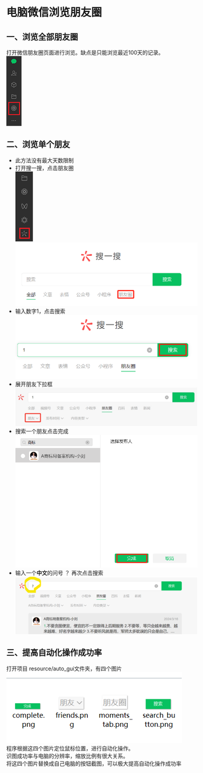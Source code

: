 # 电脑微信浏览朋友圈
## 一、浏览全部朋友圈
打开微信朋友圈页面进行浏览。缺点是只能浏览最近100天的记录。<br/>
![朋友圈页面.png](/doc/pic/朋友圈页面.png)<br/>
## 二、浏览单个朋友
* 此方法没有最大天数限制<br/>
* 打开搜一搜，点击朋友圈<br/>
![打开搜一搜.png](/doc/pic/打开搜一搜.png)<br/>
![打开朋友圈.png](/doc/pic/打开朋友圈.png)<br/>
* 输入数字1，点击搜索<br/>
![点击搜索.png](/doc/pic/点击搜索.png)<br/>
* 展开朋友下拉框<br/>
![展开朋友.png](/doc/pic/展开朋友.png)<br/>
* 搜索一个朋友点击完成<br/>
![点击完成.png](/doc/pic/点击完成.png)<br/>
* 输入一个**中文**的问号 ？ 再次点击搜索<br/>
![中文问号.png](/doc/pic/中文问号.png)<br/>

## 三、提高自动化操作成功率
打开项目 resource/auto_gui文件夹，有四个图片<br/>
![四幅图.png](/doc/pic/四幅图.png)<br/>
程序根据这四个图片定位鼠标位置，进行自动化操作。<br/>
识图成功率与电脑的分辨率，缩放比例有很大关系。<br/>
将这四个图片替换成自己电脑的按钮截图，可以极大提高自动化操作成功率<br/>